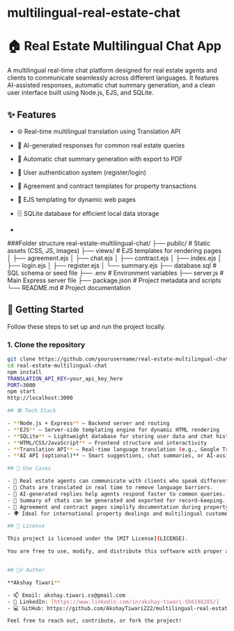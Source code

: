 # multilingual-real-estate-chat
# 🏠 Real Estate Multilingual Chat App

A multilingual real-time chat platform designed for real estate agents and clients to communicate seamlessly across different languages. It features AI-assisted responses, automatic chat summary generation, and a clean user interface built using Node.js, EJS, and SQLite.
## ✨ Features

- 🌐 Real-time multilingual translation using Translation API
- 🤖 AI-generated responses for common real estate queries
- 📝 Automatic chat summary generation with export to PDF
- 🔐 User authentication system (register/login)
- 📄 Agreement and contract templates for property transactions
- 💬 EJS templating for dynamic web pages
- 🗄️ SQLite database for efficient local data storage

- 
###Folder structure
real-estate-multilingual-chat/
├── public/ # Static assets (CSS, JS, images)
├── views/ # EJS templates for rendering pages
│ ├── agreement.ejs
│ ├── chat.ejs
│ ├── contract.ejs
│ ├── index.ejs
│ ├── login.ejs
│ ├── register.ejs
│ └── summary.ejs
├── database.sql # SQL schema or seed file
├── .env # Environment variables
├── server.js # Main Express server file
├── package.json # Project metadata and scripts
└── README.md # Project documentation


## 🚀 Getting Started

Follow these steps to set up and run the project locally.

### 1. Clone the repository
```bash
git clone https://github.com/yourusername/real-estate-multilingual-chat.git
cd real-estate-multilingual-chat
npm install
TRANSLATION_API_KEY=your_api_key_here
PORT=3000
npm start
http://localhost:3000

## 🛠 Tech Stack

- **Node.js + Express** – Backend server and routing
- **EJS** – Server-side templating engine for dynamic HTML rendering
- **SQLite** – Lightweight database for storing user data and chat history
- **HTML/CSS/JavaScript** – Frontend structure and interactivity
- **Translation API** – Real-time language translation (e.g., Google Translate or Gemini)
- **AI API (optional)** – Smart suggestions, chat summaries, or AI-assisted replies

## 📌 Use Cases

- 🏡 Real estate agents can communicate with clients who speak different languages.
- 💬 Chats are translated in real time to remove language barriers.
- 🧠 AI-generated replies help agents respond faster to common queries.
- 📄 Summary of chats can be generated and exported for record-keeping.
- 🤝 Agreement and contract pages simplify documentation during property transactions.
- 🌍 Ideal for international property dealings and multilingual customer service.

## 📃 License

This project is licensed under the [MIT License](LICENSE).

You are free to use, modify, and distribute this software with proper attribution.


## 🙋‍♂️ Author

**Akshay Tiwari**

- 📫 Email: akshay.tiwari.cs@gmail.com
- 💼 LinkedIn: [https://www.linkedin.com/in/akshay-tiwari-5b6198285/]
- 💻 GitHub: https://github.com/AkshayTiwari222/multilingual-real-estate-chat

Feel free to reach out, contribute, or fork the project!
